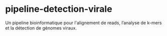 # pipeline-detection-virale
Un pipeline bioinformatique pour l'alignement de reads, l’analyse de k-mers et la détection de génomes viraux.

